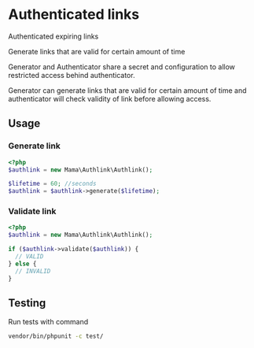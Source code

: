 # Authenticated links

Authenticated expiring links

Generate links that are valid for certain amount of time

Generator and Authenticator share a secret and configuration to
allow restricted access behind authenticator.

Generator can generate links that are valid for certain amount of time
and authenticator will check validity of link before allowing access.


## Usage

### Generate link

```php
<?php
$authlink = new Mama\Authlink\Authlink();

$lifetime = 60; //seconds
$authlink = $authlink->generate($lifetime);
```

### Validate link

```php
<?php
$authlink = new Mama\Authlink\Authlink();

if ($authlink->validate($authlink)) {
  // VALID
} else {
  // INVALID
}
```

## Testing

Run tests with command

```bash
vendor/bin/phpunit -c test/
```
